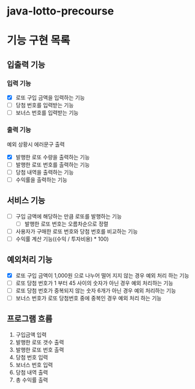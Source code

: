 # java-lotto-precourse

# 기능 구현 목록

## 입출력 기능

### 입력 기능

- [x] 로또 구입 금액을 입력하는 기능
- [ ] 당첨 번호를 입력받는 기능
- [ ] 보너스 번호를 입력받는 기능

### 출력 기능

예외 상황시 에러문구 출력

- [x] 발행한 로또 수량을 출력하는 기능
- [ ] 발행한 로또 번호를 출력하는 기능
- [ ] 당첨 내역을 출력하는 기능
- [ ] 수익률을 출력하는 기능

## 서비스 기능

- [ ] 구입 금액에 해당하는 만큼 로또를 발행하는 기능
    - [ ] 발행한 로또 번호는 오름차순으로 정렬
- [ ] 사용자가 구매한 로또 번호와 당첨 번호를 비교하는 기능
- [ ] 수익률 계산 기능((수익 / 투자비용) * 100)

## 예외처리 기능

- [x] 로또 구입 금액이 1,000원 으로 나누어 떨어 지지 않는 경우 예외 처리 하는 기능
- [ ] 로또 당첨 번호가 1 부터 45 사이의 숫자가 아닌 경우 예외 처리하는 기능
- [ ] 로또 당첨 번호가 중복되지 않는 숫자 6개가 아닌 경우 예외 처리하는 기능
- [ ] 보너스 번호가 로또 당첨번호 중에 중복인 경우 예외 처리 하는 기능

## 프로그램 흐름

1. 구입금액 입력
2. 발행한 로또 갯수 출력
2. 발행한 로또 번호 출력
3. 당첨 번호 입력
4. 보너스 번호 입력
5. 당첨 내역 출력
6. 총 수익률 출력